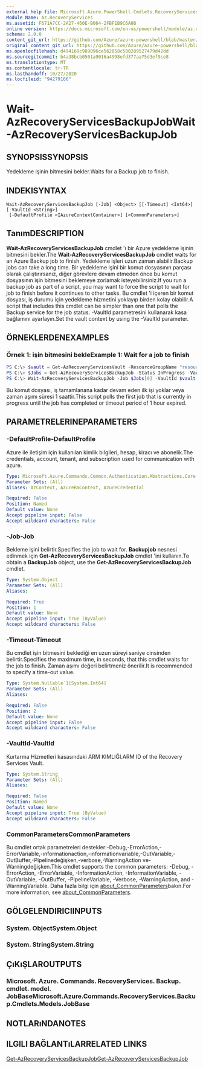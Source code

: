 ```yaml
---
external help file: Microsoft.Azure.PowerShell.Cmdlets.RecoveryServices.Backup.dll-Help.xml
Module Name: Az.RecoveryServices
ms.assetid: F671A7CC-2A27-460E-B064-2FBF1B9C6A0B
online version: https://docs.microsoft.com/en-us/powershell/module/az.recoveryservices/wait-azrecoveryservicesbackupjob
schema: 2.0.0
content_git_url: https://github.com/Azure/azure-powershell/blob/master/src/RecoveryServices/RecoveryServices/help/Wait-AzRecoveryServicesBackupJob.md
original_content_git_url: https://github.com/Azure/azure-powershell/blob/master/src/RecoveryServices/RecoveryServices/help/Wait-AzRecoveryServicesBackupJob.md
ms.openlocfilehash: d494169c989096ce562858c500289527479d42dd
ms.sourcegitcommit: b4a38bcb0501a9016a4998efd377aa75d3ef9ce8
ms.translationtype: MT
ms.contentlocale: tr-TR
ms.lasthandoff: 10/27/2020
ms.locfileid: "94279166"
---
```

# <span data-ttu-id="9ff9c-101">Wait-AzRecoveryServicesBackupJob</span><span class="sxs-lookup"><span data-stu-id="9ff9c-101">Wait-AzRecoveryServicesBackupJob</span></span>

## <span data-ttu-id="9ff9c-102">SYNOPSIS</span><span class="sxs-lookup"><span data-stu-id="9ff9c-102">SYNOPSIS</span></span>

<span data-ttu-id="9ff9c-103">Yedekleme işinin bitmesini bekler.</span><span class="sxs-lookup"><span data-stu-id="9ff9c-103">Waits for a Backup job to finish.</span></span>

## <span data-ttu-id="9ff9c-104">INDEKI</span><span class="sxs-lookup"><span data-stu-id="9ff9c-104">SYNTAX</span></span>

```
Wait-AzRecoveryServicesBackupJob [-Job] <Object> [[-Timeout] <Int64>] [-VaultId <String>]
 [-DefaultProfile <IAzureContextContainer>] [<CommonParameters>]
```

## <span data-ttu-id="9ff9c-105">Tanım</span><span class="sxs-lookup"><span data-stu-id="9ff9c-105">DESCRIPTION</span></span>

<span data-ttu-id="9ff9c-106">**Wait-AzRecoveryServicesBackupJob** cmdlet 'ı bir Azure yedekleme işinin bitmesini bekler.</span><span class="sxs-lookup"><span data-stu-id="9ff9c-106">The **Wait-AzRecoveryServicesBackupJob** cmdlet waits for an Azure Backup job to finish.</span></span>
<span data-ttu-id="9ff9c-107">Yedekleme işleri uzun zaman alabilir.</span><span class="sxs-lookup"><span data-stu-id="9ff9c-107">Backup jobs can take a long time.</span></span>
<span data-ttu-id="9ff9c-108">Bir yedekleme işini bir komut dosyasının parçası olarak çalıştırırsanız, diğer görevlere devam etmeden önce bu komut dosyasının işin bitmesini beklemeye zorlamak isteyebilirsiniz.</span><span class="sxs-lookup"><span data-stu-id="9ff9c-108">If you run a backup job as part of a script, you may want to force the script to wait for job to finish before it continues to other tasks.</span></span>
<span data-ttu-id="9ff9c-109">Bu cmdlet 'i içeren bir komut dosyası, iş durumu için yedekleme hizmetini yoklayıp birden kolay olabilir.</span><span class="sxs-lookup"><span data-stu-id="9ff9c-109">A script that includes this cmdlet can be simpler than one that polls the Backup service for the job status.</span></span>
<span data-ttu-id="9ff9c-110">-VaultId parametresini kullanarak kasa bağlamını ayarlayın.</span><span class="sxs-lookup"><span data-stu-id="9ff9c-110">Set the vault context by using the -VaultId parameter.</span></span>

## <span data-ttu-id="9ff9c-111">ÖRNEKLERDEN</span><span class="sxs-lookup"><span data-stu-id="9ff9c-111">EXAMPLES</span></span>

### <span data-ttu-id="9ff9c-112">Örnek 1: işin bitmesini bekle</span><span class="sxs-lookup"><span data-stu-id="9ff9c-112">Example 1: Wait for a job to finish</span></span>

```powershell
PS C:\> $vault = Get-AzRecoveryServicesVault -ResourceGroupName "resourceGroup" -Name "vaultName"
PS C:\> $Jobs = Get-AzRecoveryServicesBackupJob -Status InProgress -VaultId $vault.ID
PS C:\> Wait-AzRecoveryServicesBackupJob -Job $Jobs[0] -VaultId $vault.ID -Timeout 3600
```

<span data-ttu-id="9ff9c-113">Bu komut dosyası, iş tamamlanana kadar devam eden ilk işi yoklar veya zaman aşımı süresi 1 saattir.</span><span class="sxs-lookup"><span data-stu-id="9ff9c-113">This script polls the first job that is currently in progress until the job has completed or timeout period of 1 hour expired.</span></span>

## <span data-ttu-id="9ff9c-114">PARAMETRELERINE</span><span class="sxs-lookup"><span data-stu-id="9ff9c-114">PARAMETERS</span></span>

### <span data-ttu-id="9ff9c-115">-DefaultProfile</span><span class="sxs-lookup"><span data-stu-id="9ff9c-115">-DefaultProfile</span></span>

<span data-ttu-id="9ff9c-116">Azure ile iletişim için kullanılan kimlik bilgileri, hesap, kiracı ve abonelik.</span><span class="sxs-lookup"><span data-stu-id="9ff9c-116">The credentials, account, tenant, and subscription used for communication with azure.</span></span>

```yaml
Type: Microsoft.Azure.Commands.Common.Authentication.Abstractions.Core.IAzureContextContainer
Parameter Sets: (All)
Aliases: AzContext, AzureRmContext, AzureCredential

Required: False
Position: Named
Default value: None
Accept pipeline input: False
Accept wildcard characters: False
```

### <span data-ttu-id="9ff9c-117">-Job</span><span class="sxs-lookup"><span data-stu-id="9ff9c-117">-Job</span></span>

<span data-ttu-id="9ff9c-118">Bekleme işini belirtir.</span><span class="sxs-lookup"><span data-stu-id="9ff9c-118">Specifies the job to wait for.</span></span>
<span data-ttu-id="9ff9c-119">**Backupjob** nesnesi edinmek için **Get-AzRecoveryServicesBackupJob** cmdlet 'ini kullanın.</span><span class="sxs-lookup"><span data-stu-id="9ff9c-119">To obtain a **BackupJob** object, use the **Get-AzRecoveryServicesBackupJob** cmdlet.</span></span>

```yaml
Type: System.Object
Parameter Sets: (All)
Aliases:

Required: True
Position: 1
Default value: None
Accept pipeline input: True (ByValue)
Accept wildcard characters: False
```

### <span data-ttu-id="9ff9c-120">-Timeout</span><span class="sxs-lookup"><span data-stu-id="9ff9c-120">-Timeout</span></span>

<span data-ttu-id="9ff9c-121">Bu cmdlet işin bitmesini beklediği en uzun süreyi saniye cinsinden belirtir.</span><span class="sxs-lookup"><span data-stu-id="9ff9c-121">Specifies the maximum time, in seconds, that this cmdlet waits for the job to finish.</span></span>
<span data-ttu-id="9ff9c-122">Zaman aşımı değeri belirtmeniz önerilir.</span><span class="sxs-lookup"><span data-stu-id="9ff9c-122">It is recommended to specify a time-out value.</span></span>

```yaml
Type: System.Nullable`1[System.Int64]
Parameter Sets: (All)
Aliases:

Required: False
Position: 2
Default value: None
Accept pipeline input: False
Accept wildcard characters: False
```

### <span data-ttu-id="9ff9c-123">-VaultId</span><span class="sxs-lookup"><span data-stu-id="9ff9c-123">-VaultId</span></span>

<span data-ttu-id="9ff9c-124">Kurtarma Hizmetleri kasasındaki ARM KIMLIĞI.</span><span class="sxs-lookup"><span data-stu-id="9ff9c-124">ARM ID of the Recovery Services Vault.</span></span>

```yaml
Type: System.String
Parameter Sets: (All)
Aliases:

Required: False
Position: Named
Default value: None
Accept pipeline input: True (ByValue)
Accept wildcard characters: False
```

### <span data-ttu-id="9ff9c-125">CommonParameters</span><span class="sxs-lookup"><span data-stu-id="9ff9c-125">CommonParameters</span></span>
<span data-ttu-id="9ff9c-126">Bu cmdlet ortak parametreleri destekler:-Debug,-ErrorAction,-ErrorVariable,-ınformationaction,-ınformationvariable,-OutVariable,-OutBuffer,-Pipelinedeğişken,-verbose,-WarningAction ve-Warningdeğişken.</span><span class="sxs-lookup"><span data-stu-id="9ff9c-126">This cmdlet supports the common parameters: -Debug, -ErrorAction, -ErrorVariable, -InformationAction, -InformationVariable, -OutVariable, -OutBuffer, -PipelineVariable, -Verbose, -WarningAction, and -WarningVariable.</span></span> <span data-ttu-id="9ff9c-127">Daha fazla bilgi için [about_CommonParameters](http://go.microsoft.com/fwlink/?LinkID=113216)bakın.</span><span class="sxs-lookup"><span data-stu-id="9ff9c-127">For more information, see [about_CommonParameters](http://go.microsoft.com/fwlink/?LinkID=113216).</span></span>

## <span data-ttu-id="9ff9c-128">GÖLGELENDIRICI</span><span class="sxs-lookup"><span data-stu-id="9ff9c-128">INPUTS</span></span>

### <span data-ttu-id="9ff9c-129">System. Object</span><span class="sxs-lookup"><span data-stu-id="9ff9c-129">System.Object</span></span>

### <span data-ttu-id="9ff9c-130">System. String</span><span class="sxs-lookup"><span data-stu-id="9ff9c-130">System.String</span></span>

## <span data-ttu-id="9ff9c-131">ÇıKıŞLAR</span><span class="sxs-lookup"><span data-stu-id="9ff9c-131">OUTPUTS</span></span>

### <span data-ttu-id="9ff9c-132">Microsoft. Azure. Commands. RecoveryServices. Backup. cmdlet. model. JobBase</span><span class="sxs-lookup"><span data-stu-id="9ff9c-132">Microsoft.Azure.Commands.RecoveryServices.Backup.Cmdlets.Models.JobBase</span></span>

## <span data-ttu-id="9ff9c-133">NOTLARıNDA</span><span class="sxs-lookup"><span data-stu-id="9ff9c-133">NOTES</span></span>

## <span data-ttu-id="9ff9c-134">ILGILI BAĞLANTıLAR</span><span class="sxs-lookup"><span data-stu-id="9ff9c-134">RELATED LINKS</span></span>

[<span data-ttu-id="9ff9c-135">Get-AzRecoveryServicesBackupJob</span><span class="sxs-lookup"><span data-stu-id="9ff9c-135">Get-AzRecoveryServicesBackupJob</span></span>](./Get-AzRecoveryServicesBackupJob.md)
